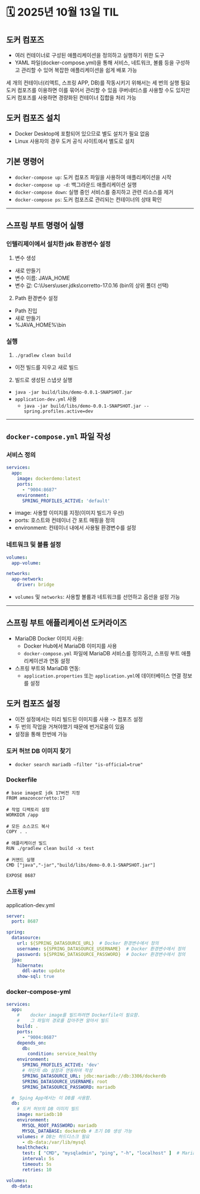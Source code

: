 # 🗓️ 2025년 10월 13일 TIL



## 도커 컴포즈
- 여러 컨테이너로 구성된 애플리케이션을 정의하고 실행하기 위한 도구
- YAML 파일(docker-compose.yml)을 통해 서비스, 네트워크, 볼륨 등을 구성하고 관리할 수 있어 복잡한 애플리케이션을 쉽게 배포 가능


세 개의 컨테이너(리액트, 스프링 APP, DB)를 작동시키기 위해서는 세 번의 실행 필요
도커 컴포즈를 이용하면 이를 묶어서 관리할 수 있음
쿠버네티스를 사용할 수도 있지만 도커 컴포즈를 사용하면 경량화된 컨테이너 집합을 처리 가능

## 도커 컴포즈 설치
- Docker Desktop에 포함되어 있으므로 별도 설치가 필요 없음
- Linux 사용자의 경우 도커 공식 사이트에서 별도로 설치

## 기본 명령어
- `docker-compose up`: 도커 컴포즈 파일을 사용하여 애플리케이션을 시작
- `docker-compose up -d`: 백그라운드 애플리케이션 실행
- `docker-compose down`: 실행 중인 서비스를 중지하고 관련 리소스를 제거
- `docker-compose ps`: 도커 컴포즈로 관리되는 컨테이너의 상태 확인

---

## 스프링 부트 명령어 실행

### 인텔리제이에서 설치한 jdk 환경변수 설정

1. 변수 생성
- 새로 만들기
- 변수 이름: JAVA_HOME
- 변수 값: C:\Users\user\.jdks\corretto-17.0.16 (bin의 상위 폴더 선택)

2. Path 환경변수 설정
- Path 진입
- 새로 만들기
- %JAVA_HOME%\bin

### 실행

1. `./gradlew clean build`
- 이전 빌드를 지우고 새로 빌드

2. 빌드로 생성된 스냅샷 실행
- `java -jar build/libs/demo-0.0.1-SNAPSHOT.jar`
- `application-dev.yml` 사용
  - `java -jar build/libs/demo-0.0.1-SNAPSHOT.jar --spring.profiles.active=dev`
---

## `docker-compose.yml` 파일 작성

### 서비스 정의
```yaml
services:
  app:
    image: dockerdemo:latest
    ports:
      - "9004:8687"
    environment:
      SPRING_PROFILES_ACTIVE: 'default'
```

- image: 사용할 이미지를 지정(이미지 빌드가 우선)
- ports: 호스트와 컨테이너 간 포트 매핑을 정의
- environment: 컨테이너 내에서 사용될 환경변수를 설정


### 네트워크 및 볼륨 설정
```yaml
volumes:
  app-volume:

networks:
  app-network:
    driver: bridge

```

- `volumes` 및 `networks`: 사용할 볼륨과 네트워크를 선언하고 옵션을 설정 가능

---

## 스프링 부트 애플리케이션 도커라이즈

- MariaDB Docker 이미지 사용:
  - Docker Hub에서 MariaDB 이미지를 사용
  - `docker-compose.yml` 파일에 MariaDB 서비스를 정의하고, 스프링 부트 애플리케이션과 연동 설정
- 스프링 부트와 MariaDB 연동:
  - `application.properties` 또는 `application.yml`에 데이터베이스 연결 정보를 설정

## 도커 컴포즈 설정
- 이전 설정에서는 미리 빌드된 이미지를 사용 -> 컴포즈 설정
- 두 번의 작업을 거쳐야했기 때문에 번거로움이 있음
- 설정을 통해 한번에 가능

### 도커 허브 DB 이미지 찾기
- `docker search mariadb —filter "is-official=true"`

### Dockerfile
```
# base image로 jdk 17버전 지정
FROM amazoncorretto:17

# 작업 디렉토리 설정
WORKDIR /app

# 모든 소스코드 복사
COPY . .

# 애플리케이션 빌드
RUN ./gradlew clean build -x test

# 커맨드 실행
CMD ["java","-jar","build/libs/demo-0.0.1-SNAPSHOT.jar"]

EXPOSE 8687
```

### 스프링 yml
application-dev.yml
```yaml
server:
  port: 8687

spring:
  datasource:
    url: ${SPRING_DATASOURCE_URL}  # Docker 환경변수에서 정의
    username: ${SPRING_DATASOURCE_USERNAME}  # Docker 환경변수에서 정의
    password: ${SPRING_DATASOURCE_PASSWORD}  # Docker 환경변수에서 정의
  jpa:
    hibernate:
      ddl-auto: update
    show-sql: true

```


### docker-compose-yml
```yaml
services:
  app:
    #    docker image를 빌드하려면 Dockerfile이 필요함.
    #    그 파일의 경로를 잡아주면 알아서 빌드
    build: .
    ports:
      - "9004:8687"
    depends_on:
      db:
        condition: service_healthy
    environment:
      SPRING_PROFILES_ACTIVE: 'dev'
      # 하단의 db 설정과 연동하여 작성
      SPRING_DATASOURCE_URL: jdbc:mariadb://db:3306/dockerdb
      SPRING_DATASOURCE_USERNAME: root
      SPRING_DATASOURCE_PASSWORD: mariadb

  #  Sping App에서는 이 DB를 사용함.
  db:
    # 도커 허브의 DB 이미지 빌드
    image: mariadb:10
    environment:
      MYSQL_ROOT_PASSWORD: mariadb
      MYSQL_DATABASE: dockerdb # 초기 DB 생성 가능
    volumes: # DB는 하드디스크 필요
      - db-data:/var/lib/mysql
    healthcheck:
      test: [ "CMD", "mysqladmin", "ping", "-h", "localhost" ]  # MariaDB가 살아있는지 체크
      interval: 5s
      timeout: 5s
      retries: 10

volumes:
  db-data:

```

